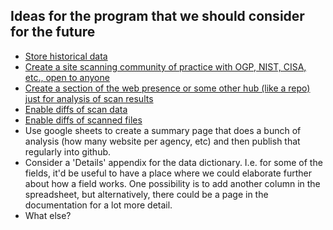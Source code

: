 
## Ideas for the program that we should consider for the future

* [Store historical data](https://github.com/18F/site-scanning/issues/377)  
* [Create a site scanning community of practice with OGP, NIST, CISA, etc., open to anyone](https://github.com/18F/site-scanning/issues/606)  
* [Create a section of the web presence or some other hub (like a repo) just for analysis of scan results](https://github.com/18F/site-scanning/issues/609)  
* [Enable diffs of scan data](https://github.com/18F/site-scanning/issues/625)  
* [Enable diffs of scanned files](https://github.com/18F/site-scanning/issues/626)  
* Use google sheets to create a summary page that does a bunch of analysis (how many website per agency, etc) and then publish that regularly into github.  
* Consider a 'Details' appendix for the data dictionary. I.e. for some of the fields, it'd be useful to have a place where we could elaborate further about how a field works. One possibility is to add another column in the spreadsheet, but alternatively, there could be a page in the documentation for a lot more detail.
* What else?
